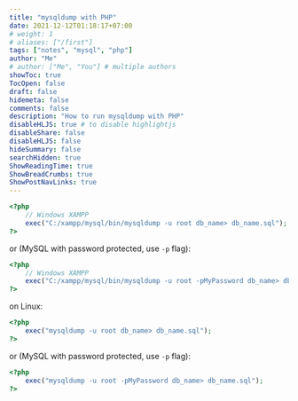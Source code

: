 ```yaml
---
title: "mysqldump with PHP"
date: 2021-12-12T01:18:17+07:00
# weight: 1
# aliases: ["/first"]
tags: ["notes", "mysql", "php"]
author: "Me"
# author: ["Me", "You"] # multiple authors
showToc: true
TocOpen: false
draft: false
hidemeta: false
comments: false
description: "How to run mysqldump with PHP"
disableHLJS: true # to disable highlightjs
disableShare: false
disableHLJS: false
hideSummary: false
searchHidden: true
ShowReadingTime: true
ShowBreadCrumbs: true
ShowPostNavLinks: true
---
```


```php
<?php 
    // Windows XAMPP
    exec("C:/xampp/mysql/bin/mysqldump -u root db_name> db_name.sql");
?>
```

or (MySQL with password protected, use `-p` flag):

```php
<?php 
    // Windows XAMPP
    exec("C:/xampp/mysql/bin/mysqldump -u root -pMyPassword db_name> db_name.sql");
?>
```

on Linux:
```php
<?php 
    exec("mysqldump -u root db_name> db_name.sql");
?>
```

or (MySQL with password protected, use `-p` flag):

```php
<?php 
    exec("mysqldump -u root -pMyPassword db_name> db_name.sql");
?>
```